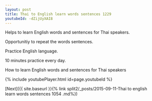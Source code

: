 ```yaml
---
layout: post
title: Thai to English learn words sentences 1229 
youtubeId: -dZijUyXAI8
---
```

 
 
Helps to learn English words and sentences for Thai speakers.

Opportunitiy to repeat the words sentences. 

Practice English language. 
 
10 minutes practice every day. 
 
How to learn English words and sentences for Thai speakers 
 
{% include youtubePlayer.html id=page.youtubeId %}
 
 
[Next]({{ site.baseurl }}{% link  split2/_posts/2015-09-11-Thai to english learn words sentences 1054 .md%})
 
